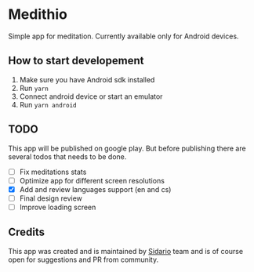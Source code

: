 # Medithio
Simple app for meditation. Currently available only for Android 
devices.

## How to start developement
1. Make sure you have Android sdk installed
2. Run `yarn`
3. Connect android device or start an emulator
4. Run `yarn android`

## TODO 
This app will be published on google play. But before publishing 
there are several todos that needs to be done.

- [ ] Fix meditations stats
- [ ] Optimize app for different screen resolutions
- [x] Add and review languages support (en and cs)
- [ ] Final design review
- [ ] Improve loading screen

## Credits
This app was created and is maintained by [Sidario](https://sidario.cz/en) 
team and is of course open for suggestions and PR from community.